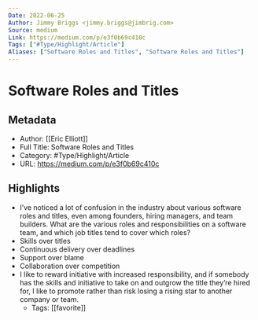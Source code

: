 ```yaml
---
Date: 2022-06-25
Author: Jimmy Briggs <jimmy.briggs@jimbrig.com>
Source: medium
Link: https://medium.com/p/e3f0b69c410c
Tags: ["#Type/Highlight/Article"]
Aliases: ["Software Roles and Titles", "Software Roles and Titles"]
---
```

# Software Roles and Titles

## Metadata
- Author: [[Eric Elliott]]
- Full Title: Software Roles and Titles
- Category: #Type/Highlight/Article
- URL: https://medium.com/p/e3f0b69c410c

## Highlights
- I’ve noticed a lot of confusion in the industry about various software roles and titles, even among founders, hiring managers, and team builders. What are the various roles and responsibilities on a software team, and which job titles tend to cover which roles?
- Skills over titles
- Continuous delivery over deadlines
- Support over blame
- Collaboration over competition
- I like to reward initiative with increased responsibility, and if somebody has the skills and initiative to take on and outgrow the title they’re hired for, I like to promote rather than risk losing a rising star to another company or team.
    - Tags: [[favorite]] 
